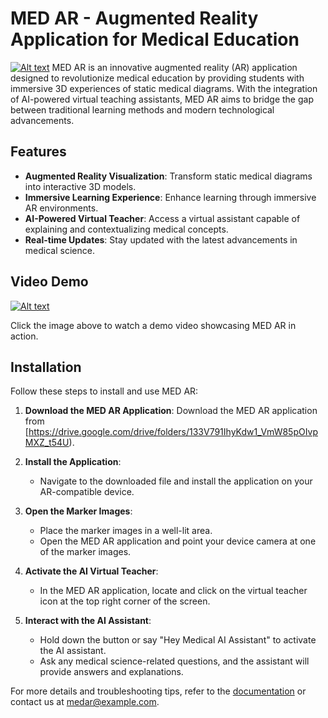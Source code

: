 
# MED AR - Augmented Reality Application for Medical Education
[![Alt text](https://img.youtube.com/vi/S6zOY0B_BgA/0.jpg)](https://youtu.be/S6zOY0B_BgA)
MED AR is an innovative augmented reality (AR) application designed to revolutionize medical education by providing students with immersive 3D experiences of static medical diagrams. With the integration of AI-powered virtual teaching assistants, MED AR aims to bridge the gap between traditional learning methods and modern technological advancements.

## Features

- **Augmented Reality Visualization**: Transform static medical diagrams into interactive 3D models.
- **Immersive Learning Experience**: Enhance learning through immersive AR environments.
- **AI-Powered Virtual Teacher**: Access a virtual assistant capable of explaining and contextualizing medical concepts.
- **Real-time Updates**: Stay updated with the latest advancements in medical science.

## Video Demo
[![Alt text](https://img.youtube.com/vi/G8Ybz08LRoA/0.jpg)](https://youtu.be/G8Ybz08LRoA)

Click the image above to watch a demo video showcasing MED AR in action.

## Installation

Follow these steps to install and use MED AR:

1. **Download the MED AR Application**: Download the MED AR application from [https://drive.google.com/drive/folders/133V791IhyKdw1_VmW85pOIvpMXZ_t54U).
   
2. **Install the Application**:
   - Navigate to the downloaded file and install the application on your AR-compatible device.

3. **Open the Marker Images**:
   - Place the marker images in a well-lit area.
   - Open the MED AR application and point your device camera at one of the marker images.

4. **Activate the AI Virtual Teacher**:
   - In the MED AR application, locate and click on the virtual teacher icon at the top right corner of the screen.
   
5. **Interact with the AI Assistant**:
   - Hold down the button or say "Hey Medical AI Assistant" to activate the AI assistant.
   - Ask any medical science-related questions, and the assistant will provide answers and explanations.

For more details and troubleshooting tips, refer to the [documentation](link-to-your-documentation) or contact us at [medar@example.com](Techavinya6@gmail.com).



